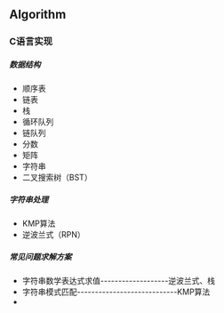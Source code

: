 ## Algorithm

### C语言实现

##### 数据结构

- 顺序表
- 链表
- 栈
- 循环队列
- 链队列
- 分数
- 矩阵
- 字符串
- 二叉搜索树（BST）

##### 字符串处理

- KMP算法
- 逆波兰式（RPN）

##### 常见问题求解方案

- 字符串数学表达式求值-------------------逆波兰式、栈
- 字符串模式匹配----------------------------KMP算法
- 